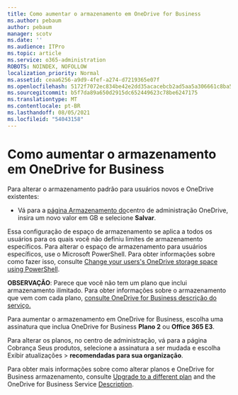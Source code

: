 ```yaml
---
title: Como aumentar o armazenamento em OneDrive for Business
ms.author: pebaum
author: pebaum
manager: scotv
ms.date: ''
ms.audience: ITPro
ms.topic: article
ms.service: o365-administration
ROBOTS: NOINDEX, NOFOLLOW
localization_priority: Normal
ms.assetid: ceaa6256-a9d9-4fef-a274-d7219365e07f
ms.openlocfilehash: 5172f7072ec834be42e2dd35acacebcb2ad5aa5a306661c8ba5ff6ed888f63f1
ms.sourcegitcommit: b5f7da89a650d2915dc652449623c78be6247175
ms.translationtype: MT
ms.contentlocale: pt-BR
ms.lasthandoff: 08/05/2021
ms.locfileid: "54043158"
---
```

# <a name="how-to-increase-storage-in-onedrive-for-business"></a>Como aumentar o armazenamento em OneDrive for Business

Para alterar o armazenamento padrão para usuários novos e OneDrive existentes:
  
- Vá para a [página Armazenamento do](https://admin.onedrive.com/?v=StorageSettings)centro de administração OneDrive, insira um novo valor em GB e selecione **Salvar**.

Essa configuração de espaço de armazenamento se aplica a todos os usuários para os quais você não definiu limites de armazenamento específicos. Para alterar o espaço de armazenamento para usuários específicos, use o Microsoft PowerShell. Para obter informações sobre como fazer isso, consulte [Change your users's OneDrive storage space using PowerShell](https://docs.microsoft.com/onedrive/change-user-storage).

**OBSERVAÇÃO**: Parece que você não tem um plano que inclui armazenamento ilimitado. Para obter informações sobre o armazenamento que vem com cada plano, [consulte OneDrive for Business descrição do serviço.](https://docs.microsoft.com/office365/servicedescriptions/onedrive-for-business-service-description)
  
Para aumentar o armazenamento em OneDrive for Business, escolha uma assinatura que inclua OneDrive for Business **Plano 2** ou **Office 365 E3**.
  
Para alterar os planos, no centro  de administração, vá para a página Cobrança Seus produtos, selecione a assinatura a ser mudada e escolha Exibir atualizações \> [](https://go.microsoft.com/fwlink/p/?linkid=842054) **recomendadas para sua organização**.
  
Para obter mais informações sobre como alterar planos e OneDrive for Business armazenamento, consulte [Upgrade to a different plan](https://docs.microsoft.com/microsoft-365/commerce/subscriptions/upgrade-to-different-plan) and the OneDrive for Business Service [Description](https://docs.microsoft.com/office365/servicedescriptions/onedrive-for-business-service-description).